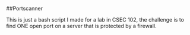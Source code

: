 ##Portscanner

This is just a bash script I made for a lab in CSEC 102, the challenge is to find ONE open port on a server that is protected by a firewall.

